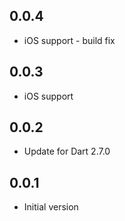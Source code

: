 ## 0.0.4

* iOS support - build fix

## 0.0.3

* iOS support

## 0.0.2

* Update for Dart 2.7.0

## 0.0.1

* Initial version

